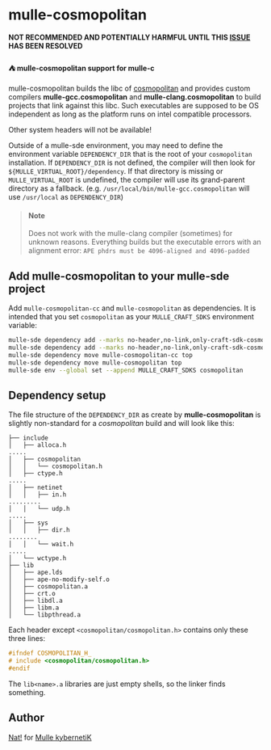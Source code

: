 # mulle-cosmopolitan

**NOT RECOMMENDED AND POTENTIALLY HARMFUL UNTIL THIS [ISSUE](https://github.com/jart/cosmopolitan/issues/743) HAS BEEN RESOLVED**

#### ⛺ mulle-cosmopolitan support for mulle-c

mulle-cosmopolitan builds the libc of [cosmopolitan](https://github.com/jart/cosmopolitan)
and provides custom compilers **mulle-gcc.cosmopolitan** and **mulle-clang.cosmopolitan**
to build projects that link against this libc. Such executables are supposed to
be OS independent as long as the platform runs on intel compatible processors.

Other system headers will not be available!

Outside of a mulle-sde environment, you may need to define the environment
variable `DEPENDENCY_DIR` that is the root of your `cosmopolitan` installation.
If `DEPENDENCY_DIR` is not defined, the compiler will then look for
`${MULLE_VIRTUAL_ROOT}/dependency`. If that directory is missing or
`MULLE_VIRTUAL_ROOT` is undefined, the compiler will use its grand-parent
directory as a fallback. (e.g. `/usr/local/bin/mulle-gcc.cosmopolitan`
will use `/usr/local` as `DEPENDENCY_DIR`)

> #### Note
>
> Does not work with the mulle-clang compiler (sometimes) for unknown reasons.
> Everything builds but the executable errors with an alignment error:
> `APE phdrs must be 4096-aligned and 4096-padded`

## Add mulle-cosmopolitan to your mulle-sde project

Add `mulle-cosmopolitan-cc` and `mulle-cosmopolitan` as dependencies. It is
intended that you set `cosmopolitan` as your `MULLE_CRAFT_SDKS` environment variable:

``` sh
mulle-sde dependency add --marks no-header,no-link,only-craft-sdk-cosmopolitan --github mulle-cc mulle-cosmopolitan
mulle-sde dependency add --marks no-header,no-link,only-craft-sdk-cosmopolitan --github mulle-cc mulle-cosmopolitan-cc
mulle-sde dependency move mulle-cosmopolitan-cc top
mulle-sde dependency move mulle-cosmopolitan top
mulle-sde env --global set --append MULLE_CRAFT_SDKS cosmopolitan
```

## Dependency setup

The file structure of the `DEPENDENCY_DIR` as create by **mulle-cosmopolitan**
is slightly non-standard for a *cosmopolitan* build and will look like this:

```
├── include
│   ├── alloca.h
.....
│   ├── cosmopolitan
│   │   └── cosmopolitan.h
│   ├── ctype.h
.....
│   ├── netinet
│   │   ├── in.h
.........
│   │   └── udp.h
.....
│   ├── sys
│   │   ├── dir.h
........
│   │   └── wait.h
.....
│   └── wctype.h
├── lib
│   ├── ape.lds
│   ├── ape-no-modify-self.o
│   ├── cosmopolitan.a
│   ├── crt.o
│   ├── libdl.a
│   ├── libm.a
│   └── libpthread.a
```

Each header except `<cosmopolitan/cosmopolitan.h>` contains only these three
lines:

``` c
#ifndef COSMOPOLITAN_H_
# include <cosmopolitan/cosmopolitan.h>
#endif
```

The `lib<name>.a` libraries are just empty shells, so the linker finds
something.


## Author

[Nat!](//www.mulle-kybernetik.com/weblog) for
[Mulle kybernetiK](//www.mulle-kybernetik.com)
